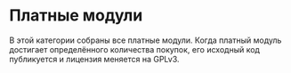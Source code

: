 # Платные модули

В этой категории собраны все платные модули. Когда платный модуль достигает определённого количества покупок, его исходный код публикуется и лицензия меняется на GPLv3.
